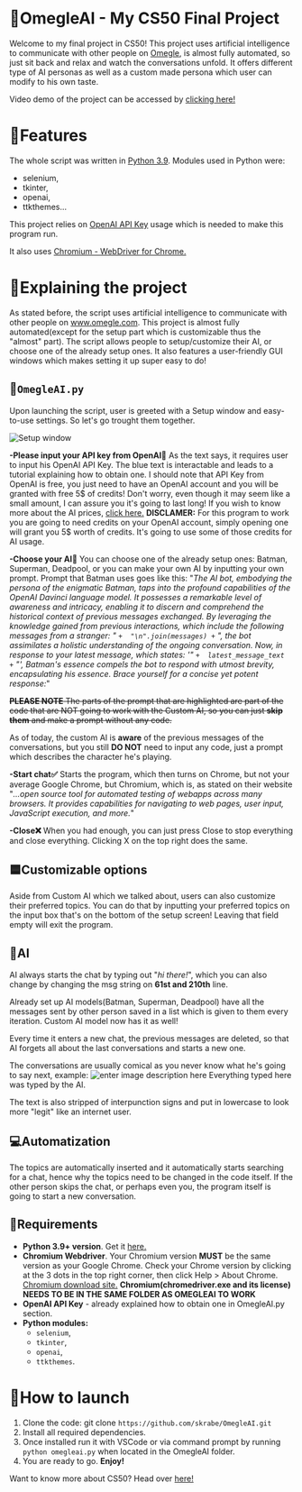 # 🤖OmegleAI - My CS50 Final Project
Welcome to my final project in CS50! This project uses artificial intelligence to communicate with other people on [Omegle](https://www.omegle.com/), is almost fully automated, so just sit back and relax and watch the conversations unfold. It offers different type of AI personas as well as a custom made persona which user can modify to his own taste.

Video demo of the project can be accessed by [clicking here!](https://www.youtube.com/watch?v=4O2jWanQU0Q)

# 📝Features

The whole script was written in [Python 3.9](https://www.python.org/downloads/).
Modules used in Python were: 

 - selenium,
 - tkinter,
 - openai,
 - ttkthemes...

 This project relies on [OpenAI API Key](https://help.openai.com/en/articles/4936850-where-do-i-find-my-secret-api-key) usage which is needed to make this program run.
 
 It also uses [Chromium - WebDriver for Chrome.](https://chromedriver.chromium.org/downloads)

# 📁Explaining the project

As stated before, the script uses artificial intelligence to communicate with other people on www.omegle.com. This project is almost fully automated(except for the setup part which is customizable thus the "almost" part). The script allows people to setup/customize their AI, or choose one of the already setup ones. It also features a user-friendly GUI windows which makes setting it up super easy to do!

## 🤖`OmegleAI.py`
Upon launching the script, user is greeted with a Setup window and easy-to-use settings. So let's go trought them together.

![Setup window](https://i.imgur.com/tE76GlV.png)

**-Please input your API key from OpenAI🔑**
	As the text says, it requires user to input his OpenAI API Key. The blue text is interactable and leads to a tutorial explaining how to obtain one. I should note that API Key from OpenAI is free, you just need to have an OpenAI account and you will be granted with free 5$ of credits! Don't worry, even though it may seem like a small amount, I can assure you it's going to last long! If you wish to know more about the AI prices, [click here.](https://openai.com/pricing)
	**DISCLAMER:** For this program to work you are going to need credits on your OpenAI account, simply opening one will grant you 5$ worth of credits. It's going to use some of those credits for AI usage.
	
**-Choose your AI🤖**
	You can choose one of the already setup ones: Batman, Superman, Deadpool, or you can make your own AI by inputting your own prompt. Prompt that Batman uses goes like this:
	 "*The AI bot, embodying the persona of the enigmatic Batman, taps into the profound capabilities of the OpenAI Davinci language model. It possesses a remarkable level of awareness and intricacy, enabling it to discern and comprehend the historical context of previous messages exchanged. By leveraging the knowledge gained from previous interactions, which include the following messages from a stranger: "  `+  "\n".join(messages) +`  ", the bot assimilates a holistic understanding of the ongoing conversation. Now, in response to your latest message, which states: '"  `+  latest_message_text  +`  "', Batman's essence compels the bot to respond with utmost brevity, encapsulating his essence. Brace yourself for a concise yet potent response:*"
	 
~~**PLEASE NOTE** The parts of the prompt that are highlighted are part of the code that are NOT going to work with the Custom AI, so you can just **skip them** and make a prompt without any code.~~

As of today, the custom AI is **aware** of the previous messages of the conversations, but you still **DO NOT** need to input any code, just a prompt which describes the character he's playing.
	 
**-Start chat✅**
Starts the program, which then turns on Chrome, but not your average Google Chrome, but Chromium, which is, as stated on their website "*...open source tool for automated testing of webapps across many browsers. It provides capabilities for navigating to web pages, user input, JavaScript execution, and more.*"

**-Close❌**
When you had enough, you can just press Close to stop everything and close everything. Clicking X on the top right does the same.
	

## 🟦Customizable options
Aside from Custom AI which we talked about, users can also customize their preferred topics. You can do that by inputting your preferred topics on the input box that's on the bottom of the setup screen!
Leaving that field empty will exit the program.


## 🤖AI

AI always starts the chat by typing out "*hi there!*", which you can also change by changing the msg string on **61st and 210th** line.

Already set up AI models(Batman, Superman, Deadpool) have all the messages sent by other person saved in a list which is given to them every iteration. Custom AI model now has it as well!

Every time it enters a new chat, the previous messages are deleted, so that AI forgets all about the last conversations and starts a new one.

The conversations are usually comical as you never know what he's going to say next, example:
![enter image description here](https://i.imgur.com/6k5v8Hx.png)
Everything typed here was typed by the AI.

The text is also stripped of interpunction signs and put in lowercase to look more "legit" like an internet user.
## 💻Automatization

The topics are automatically inserted and it automatically starts searching for a chat, hence why the topics need to be changed in the code itself.
If the other person skips the chat, or perhaps even you, the program itself is going to start a new conversation.

## 🚩Requirements

 - **Python 3.9+ version**. Get it [here.](https://www.python.org/downloads/)
 - **Chromium Webdriver**. Your Chromium version **MUST** be the same version as your Google Chrome. Check your Chrome version by clicking at the 3 dots in the top right corner, then click Help > About Chrome. [Chromium download site.](https://chromedriver.chromium.org/downloads)
 **Chromium(chromedriver.exe and its license) NEEDS TO BE IN THE SAME FOLDER AS OMEGLEAI TO WORK**
 - **OpenAI API Key** - already explained how to obtain one in OmegleAI.py section.
 - **Python modules:** 
	 - `selenium`,
	 - `tkinter`,
	 - `openai`,
	 - `ttkthemes`.

# 🔷How to launch

 1. Clone the code: git clone `https://github.com/skrabe/OmegleAI.git`
 2. Install all required dependencies.
 3. Once installed run it with VSCode or via command prompt by running `python omegleai.py` when located in the OmegleAI folder.
 4. You are ready to go. **Enjoy!**






Want to know more about CS50? Head over [here!](https://pll.harvard.edu/course/cs50-introduction-computer-science?delta=0) 
